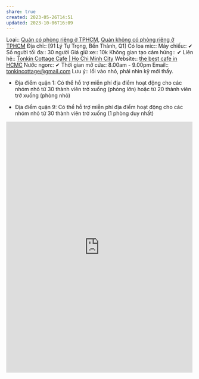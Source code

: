 ```yaml
---
share: true
created: 2023-05-26T14:51
updated: 2023-10-06T16:09
---
```

Loại:: [Quán có phòng riêng ở TPHCM](./index.md), [Quán không có phòng riêng ở TPHCM](../Qu%C3%A1n%20kh%C3%B4ng%20c%C3%B3%20ph%C3%B2ng%20ri%C3%AAng%20%E1%BB%9F%20TPHCM/index.md)
Địa chỉ:: [91 Lý Tự Trọng, Bến Thành, Q1]
Có loa mic:: 
Máy chiếu:: ✔
Số người tối đa:: 30 người
Giá giữ xe:: 10k
Không gian tạo cảm hứng:: ✔
Liên hệ:: [Tonkin Cottage Cafe | Ho Chi Minh City](https://www.facebook.com/tonkincottage91ltt)
Website:: [the best cafe in HCMC](https://sites.google.com/view/thebestcafeinhcmc/the-best-local-coffee?authuser=0)
Nước ngon:: ✔
Thời gian mở cửa:: 8.00am - 9.00pm
Email:: [tonkincottage@gmail.com](mailto:tonkincottage@gmail.com)
Lưu ý:: lối vào nhỏ, phải nhìn kỹ mới thấy.

- Địa điểm quận 1: Có thể hỗ trợ miễn phí địa điểm hoạt động cho các nhóm nhỏ từ 30 thành viên trở xuống (phòng lớn) hoặc từ 20 thành viên trở xuống (phòng nhỏ)

- Địa điểm quận 9: Có thể hỗ trợ miễn phí địa điểm hoạt động cho các nhóm nhỏ từ 30 thành viên trở xuống (1 phòng duy nhất)

<iframe src="https://www.facebook.com/plugins/post.php?href=https%3A%2F%2Fwww.facebook.com%2Ftonkincottage91ltt%2Fposts%2Fpfbid02DA6uYzsJT7nmyJ9mMkaEp5bxtftDhmwHRL8fZGCmUoifvGKzrimkdehtDkZdzrwBl&show_text=true&width=500" width="500" height="674" style="border:none;overflow:hidden" scrolling="no" frameborder="0" allowfullscreen="true" allow="autoplay; clipboard-write; encrypted-media; picture-in-picture; web-share"></iframe>
